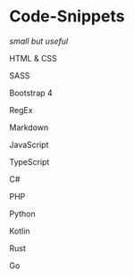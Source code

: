 # Code-Snippets

*small but useful* 

HTML & CSS

SASS

Bootstrap 4

RegEx

Markdown

JavaScript

TypeScript

C#

PHP

Python

Kotlin

Rust

Go


